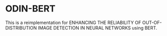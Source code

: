 # ODIN-BERT
This is a reimplementation for ENHANCING THE RELIABILITY OF OUT-OF-DISTRIBUTION IMAGE DETECTION IN NEURAL NETWORKS using BERT.
